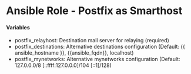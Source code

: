 # Ansible Role - Postfix as Smarthost

#### Variables

* postfix_relayhost: Destination mail server for relaying (required)
* postfix_destinations: Alternative destinations configuration (Default: {{ ansible_hostname }}, {{ansible_fqdn}}, localhost)
* postfix_mynetworks: Alternative mynetworks configuration (Default: 127.0.0.0/8 [::ffff:127.0.0.0]/104 [::1]/128)
